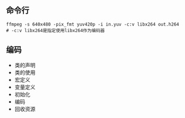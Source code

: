 ## 命令行

```
ffmpeg -s 640x480 -pix_fmt yuv420p -i in.yuv -c:v libx264 out.h264
# -c:v libx264是指定使用libx264作为编码器
```

## 编码

- 类的声明
- 类的使用
- 宏定义
- 变量定义
- 初始化
- 编码
- 回收资源